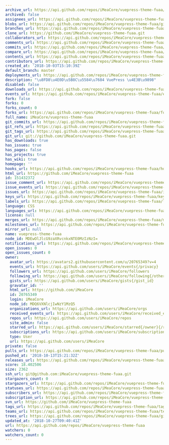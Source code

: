 ```yaml
---
archive_url: https://api.github.com/repos/iMeaCore/vuepress-theme-fuaa/{archive_format}{/ref}
archived: false
assignees_url: https://api.github.com/repos/iMeaCore/vuepress-theme-fuaa/assignees{/user}
blobs_url: https://api.github.com/repos/iMeaCore/vuepress-theme-fuaa/git/blobs{/sha}
branches_url: https://api.github.com/repos/iMeaCore/vuepress-theme-fuaa/branches{/branch}
clone_url: https://github.com/iMeaCore/vuepress-theme-fuaa.git
collaborators_url: https://api.github.com/repos/iMeaCore/vuepress-theme-fuaa/collaborators{/collaborator}
comments_url: https://api.github.com/repos/iMeaCore/vuepress-theme-fuaa/comments{/number}
commits_url: https://api.github.com/repos/iMeaCore/vuepress-theme-fuaa/commits{/sha}
compare_url: https://api.github.com/repos/iMeaCore/vuepress-theme-fuaa/compare/{base}...{head}
contents_url: https://api.github.com/repos/iMeaCore/vuepress-theme-fuaa/contents/{+path}
contributors_url: https://api.github.com/repos/iMeaCore/vuepress-theme-fuaa/contributors
created_at: '2018-10-03T15:10:39Z'
default_branch: master
deployments_url: https://api.github.com/repos/iMeaCore/vuepress-theme-fuaa/deployments
description: "\u8FD8\u4E0D\u5B8C\u5584\u7684 VuePress \u4E3B\u9898"
disabled: false
downloads_url: https://api.github.com/repos/iMeaCore/vuepress-theme-fuaa/downloads
events_url: https://api.github.com/repos/iMeaCore/vuepress-theme-fuaa/events
fork: false
forks: 0
forks_count: 0
forks_url: https://api.github.com/repos/iMeaCore/vuepress-theme-fuaa/forks
full_name: iMeaCore/vuepress-theme-fuaa
git_commits_url: https://api.github.com/repos/iMeaCore/vuepress-theme-fuaa/git/commits{/sha}
git_refs_url: https://api.github.com/repos/iMeaCore/vuepress-theme-fuaa/git/refs{/sha}
git_tags_url: https://api.github.com/repos/iMeaCore/vuepress-theme-fuaa/git/tags{/sha}
git_url: git://github.com/iMeaCore/vuepress-theme-fuaa.git
has_downloads: true
has_issues: true
has_pages: false
has_projects: true
has_wiki: true
homepage: ''
hooks_url: https://api.github.com/repos/iMeaCore/vuepress-theme-fuaa/hooks
html_url: https://github.com/iMeaCore/vuepress-theme-fuaa
id: 151432372
issue_comment_url: https://api.github.com/repos/iMeaCore/vuepress-theme-fuaa/issues/comments{/number}
issue_events_url: https://api.github.com/repos/iMeaCore/vuepress-theme-fuaa/issues/events{/number}
issues_url: https://api.github.com/repos/iMeaCore/vuepress-theme-fuaa/issues{/number}
keys_url: https://api.github.com/repos/iMeaCore/vuepress-theme-fuaa/keys{/key_id}
labels_url: https://api.github.com/repos/iMeaCore/vuepress-theme-fuaa/labels{/name}
language: CSS
languages_url: https://api.github.com/repos/iMeaCore/vuepress-theme-fuaa/languages
license: null
merges_url: https://api.github.com/repos/iMeaCore/vuepress-theme-fuaa/merges
milestones_url: https://api.github.com/repos/iMeaCore/vuepress-theme-fuaa/milestones{/number}
mirror_url: null
name: vuepress-theme-fuaa
node_id: MDEwOlJlcG9zaXRvcnkxNTE0MzIzNzI=
notifications_url: https://api.github.com/repos/iMeaCore/vuepress-theme-fuaa/notifications{?since,all,participating}
open_issues: 0
open_issues_count: 0
owner:
  avatar_url: https://avatars2.githubusercontent.com/u/20765349?v=4
  events_url: https://api.github.com/users/iMeaCore/events{/privacy}
  followers_url: https://api.github.com/users/iMeaCore/followers
  following_url: https://api.github.com/users/iMeaCore/following{/other_user}
  gists_url: https://api.github.com/users/iMeaCore/gists{/gist_id}
  gravatar_id: ''
  html_url: https://github.com/iMeaCore
  id: 20765349
  login: iMeaCore
  node_id: MDQ6VXNlcjIwNzY1MzQ5
  organizations_url: https://api.github.com/users/iMeaCore/orgs
  received_events_url: https://api.github.com/users/iMeaCore/received_events
  repos_url: https://api.github.com/users/iMeaCore/repos
  site_admin: false
  starred_url: https://api.github.com/users/iMeaCore/starred{/owner}{/repo}
  subscriptions_url: https://api.github.com/users/iMeaCore/subscriptions
  type: User
  url: https://api.github.com/users/iMeaCore
private: false
pulls_url: https://api.github.com/repos/iMeaCore/vuepress-theme-fuaa/pulls{/number}
pushed_at: '2018-10-13T15:21:32Z'
releases_url: https://api.github.com/repos/iMeaCore/vuepress-theme-fuaa/releases{/id}
score: 18.402506
size: 2362
ssh_url: git@github.com:iMeaCore/vuepress-theme-fuaa.git
stargazers_count: 0
stargazers_url: https://api.github.com/repos/iMeaCore/vuepress-theme-fuaa/stargazers
statuses_url: https://api.github.com/repos/iMeaCore/vuepress-theme-fuaa/statuses/{sha}
subscribers_url: https://api.github.com/repos/iMeaCore/vuepress-theme-fuaa/subscribers
subscription_url: https://api.github.com/repos/iMeaCore/vuepress-theme-fuaa/subscription
svn_url: https://github.com/iMeaCore/vuepress-theme-fuaa
tags_url: https://api.github.com/repos/iMeaCore/vuepress-theme-fuaa/tags
teams_url: https://api.github.com/repos/iMeaCore/vuepress-theme-fuaa/teams
trees_url: https://api.github.com/repos/iMeaCore/vuepress-theme-fuaa/git/trees{/sha}
updated_at: '2018-10-27T09:40:41Z'
url: https://api.github.com/repos/iMeaCore/vuepress-theme-fuaa
watchers: 0
watchers_count: 0
---
```

